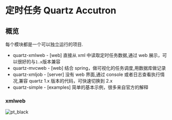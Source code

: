 # 定时任务 Quartz Accutron

## 概览
每个模块都是一个可以独立运行的项目.

- quartz-xmlweb - [web] 直接从 xml 中读取定时任务数据,通过 web 展示，可以很好的与`1.x`版本兼容
- quartz-mvcweb - [web] 结合 spring，做可视化的任务调度,用数据库做记录
- quartz-xmljob - [server] 没有 web 界面,通过 console 或者日志查看执行情况,兼容 quartz 1.x 版本的代码，可快速切换到 2.x
- quartz-simple - [examples] 简单的基本示例，很多来自官方的解释

### xmlweb
![pt_black](https://raw.github.com/yantze/quartz-accutron/master/other/img/xmlweb1.png)